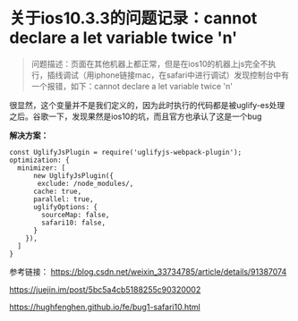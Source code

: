 

# 关于ios10.3.3的问题记录：cannot declare a let variable twice 'n'
> 问题描述：页面在其他机器上都正常，但是在ios10的机器上js完全不执行，插线调试（用iphone链接mac，在safari中进行调试）发现控制台中有一个报错，如下：cannot declare a let variable twice 'n'

很显然，这个变量并不是我们定义的，因为此时执行的代码都是被uglify-es处理之后。谷歌一下，发现果然是ios10的坑，而且官方也承认了这是一个bug

<strong>解决方案：</strong> 

```
const UglifyJsPlugin = require('uglifyjs-webpack-plugin');
optimization: {
  minimizer: [
      new UglifyJsPlugin({
       exclude: /node_modules/,
      cache: true,
      parallel: true,
      uglifyOptions: {
        sourceMap: false,
        safari10: false,
      }
    }),
  ]
}
```
参考链接：
<https://blog.csdn.net/weixin_33734785/article/details/91387074>

<https://juejin.im/post/5bc5a4cb5188255c90320002>

<https://hughfenghen.github.io/fe/bug1-safari10.html>

